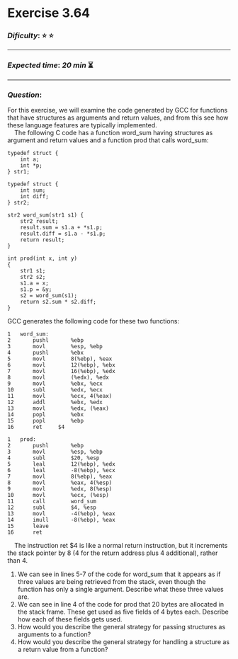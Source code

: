 Exercise 3.64
==============

### ***Dificulty***: :star: :star:

---

### ***Expected time***: ***20 min*** :hourglass_flowing_sand:

---

### ***Question***:
For this exercise, we will examine the code generated by GCC for functions that have structures as arguments and return values, and from this see how these language features are typically implemented.  
&nbsp;&nbsp;&nbsp;&nbsp;The following C code has a function word_sum having structures as argument and return values and a function prod that calls word_sum:  

```
typedef struct {
	int a;
	int *p;
} str1;

typedef struct {
	int sum;
	int diff;
} str2;

str2 word_sum(str1 s1) {
	str2 result;
	result.sum = s1.a + *s1.p;
	result.diff = s1.a - *s1.p;
	return result;
}

int prod(int x, int y)
{
	str1 s1;
	str2 s2;
	s1.a = x;
	s1.p = &y;
	s2 = word_sum(s1);
	return s2.sum * s2.diff;
}
```  

GCC generates the following code for these two functions:  

```
1	word_sum:
2		pushl		%ebp
3		movl		%esp, %ebp
4		pushl		%ebx
5		movl		8(%ebp), %eax
6		movl		12(%ebp), %ebx
7		movl		16(%ebp), %edx
8		movl		(%edx), %edx
9		movl		%ebx, %ecx
10		subl		%edx, %ecx
11		movl		%ecx, 4(%eax)
12		addl		%ebx, %edx
13		movl		%edx, (%eax)
14		popl		%ebx
15		popl		%ebp
16		ret		$4
```  

```
1	prod:
2		pushl		%ebp
3		movl		%esp, %ebp
4		subl		$20, %esp
5		leal		12(%ebp), %edx
6		leal		-8(%ebp), %ecx
7		movl		8(%ebp), %eax
8		movl		%eax, 4(%esp)
9		movl		%edx, 8(%esp)
10		movl		%ecx, (%esp)
11		call		word_sum
12		subl		$4, %esp
13		movl		-4(%ebp), %eax
14		imull		-8(%ebp), %eax
15		leave
16		ret
```
&nbsp;&nbsp;&nbsp;&nbsp;The instruction ret $4 is like a normal return instruction, but it increments the stack pointer by 8 (4 for the return address plus 4 additional), rather than 4.  

1. We can see in lines 5-7 of the code for word_sum that it appears as if three values are being retrieved from the stack, even though the function has only a single argument. Describe what these three values are.
2. We can see in line 4 of the code for prod that 20 bytes are allocated in the stack frame. These get used as five fields of 4 bytes each. Describe how each of these fields gets used.
3. How would you describe the general strategy for passing structures as arguments to a function?
3. How would you describe the general strategy for handling a structure as a return value from a function?